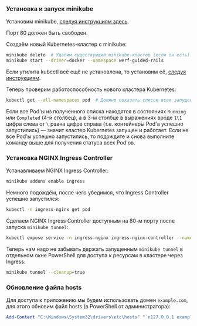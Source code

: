 ### Установка и запуск minikube

Установим minikube, [следуя инструкциям здесь](https://minikube.sigs.k8s.io/docs/start/).

Порт 80 должен быть свободен.

Создаём новый Kubernetes-кластер с minikube:
```bash
minikube delete  # Удалим существующий minikube-кластер (если он есть).
minikube start --driver=docker --namespace werf-guided-rails
```

Если утилита kubectl всё ещё не установлена, то установим её, [следуя инструкциям](https://kubernetes.io/docs/tasks/tools/install-kubectl-windows/).

Теперь проверим работоспособность нового кластера Kubernetes:
```bash
kubectl get --all-namespaces pod  # Должно показать список всех запущенных в кластере Pod'ов.
```

Если все Pod'ы из полученного списка находятся в состояниях `Running` или `Completed` (4-й столбец), а в 3-м столбце в выражениях вроде `1\1` цифра слева от `\` равна цифре справа (т.е. контейнеры Pod'а успешно запустились) — значит кластер Kubernetes запущен и работает. Если не все Pod'ы успешно запустились, то подождите и снова выполните команду выше для получения статуса всех Pod'ов.

### Установка NGINX Ingress Controller

Устанавливаем NGINX Ingress Controller:
```bash
minikube addons enable ingress
```

Немного подождём, после чего убедимся, что Ingress Controller успешно запустился:
```bash
kubectl -n ingress-nginx get pod
```

Сделаем NGINX Ingress Controller доступным на 80-м порту после запуска `minikube tunnel`:
```bash
kubectl expose service -n ingress-nginx ingress-nginx-controller --name ingress-nginx-controller-lb --type LoadBalancer --port 80 --target-port http
```

Теперь нам надо не забывать держать запущенным `minikube tunnel` в отдельном окне PowerShell для доступа к ресурсам в кластере через Ingress:
```bash
minikube tunnel --cleanup=true
```

### Обновление файла hosts

Для доступа к приложению мы будем использовать домен `example.com`, для этого обновим файл hosts (в PowerShell от администратора):
```powershell
Add-Content "C:\Windows\System32\drivers\etc\hosts" "`n127.0.0.1 example.com kubernetes-basics-app.example.com"
```
